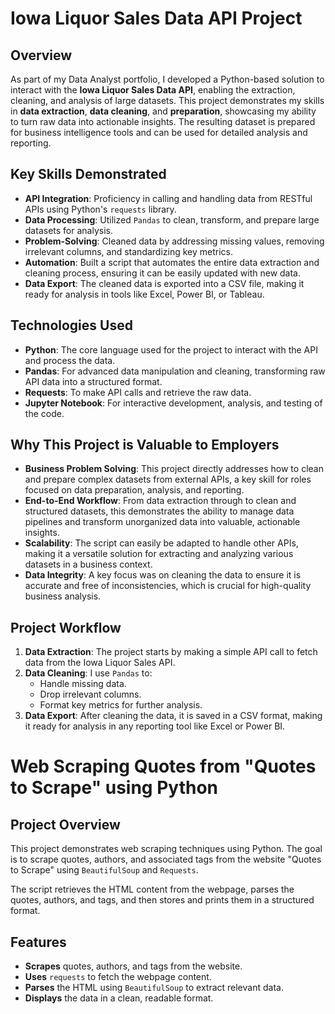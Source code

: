 # Iowa Liquor Sales Data API Project

## Overview
As part of my Data Analyst portfolio, I developed a Python-based solution to interact with the **Iowa Liquor Sales Data API**, enabling the extraction, cleaning, and analysis of large datasets. This project demonstrates my skills in **data extraction**, **data cleaning**, and **preparation**, showcasing my ability to turn raw data into actionable insights. The resulting dataset is prepared for business intelligence tools and can be used for detailed analysis and reporting.

## Key Skills Demonstrated
- **API Integration**: Proficiency in calling and handling data from RESTful APIs using Python's `requests` library.
- **Data Processing**: Utilized `Pandas` to clean, transform, and prepare large datasets for analysis.
- **Problem-Solving**: Cleaned data by addressing missing values, removing irrelevant columns, and standardizing key metrics.
- **Automation**: Built a script that automates the entire data extraction and cleaning process, ensuring it can be easily updated with new data.
- **Data Export**: The cleaned data is exported into a CSV file, making it ready for analysis in tools like Excel, Power BI, or Tableau.

## Technologies Used
- **Python**: The core language used for the project to interact with the API and process the data.
- **Pandas**: For advanced data manipulation and cleaning, transforming raw API data into a structured format.
- **Requests**: To make API calls and retrieve the raw data.
- **Jupyter Notebook**: For interactive development, analysis, and testing of the code.

## Why This Project is Valuable to Employers
- **Business Problem Solving**: This project directly addresses how to clean and prepare complex datasets from external APIs, a key skill for roles focused on data preparation, analysis, and reporting.
- **End-to-End Workflow**: From data extraction through to clean and structured datasets, this demonstrates the ability to manage data pipelines and transform unorganized data into valuable, actionable insights.
- **Scalability**: The script can easily be adapted to handle other APIs, making it a versatile solution for extracting and analyzing various datasets in a business context.
- **Data Integrity**: A key focus was on cleaning the data to ensure it is accurate and free of inconsistencies, which is crucial for high-quality business analysis.

## Project Workflow
1. **Data Extraction**: The project starts by making a simple API call to fetch data from the Iowa Liquor Sales API.
2. **Data Cleaning**: I use `Pandas` to:
   - Handle missing data.
   - Drop irrelevant columns.
   - Format key metrics for further analysis.
3. **Data Export**: After cleaning the data, it is saved in a CSV format, making it ready for analysis in any reporting tool like Excel or Power BI.

# Web Scraping Quotes from "Quotes to Scrape" using Python

## Project Overview

This project demonstrates web scraping techniques using Python. The goal is to scrape quotes, authors, and associated tags from the website "Quotes to Scrape" using `BeautifulSoup` and `Requests`.

The script retrieves the HTML content from the webpage, parses the quotes, authors, and tags, and then stores and prints them in a structured format.

## Features

- **Scrapes** quotes, authors, and tags from the website.
- **Uses** `requests` to fetch the webpage content.
- **Parses** the HTML using `BeautifulSoup` to extract relevant data.
- **Displays** the data in a clean, readable format.

